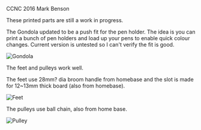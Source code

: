 CCNC 2016 Mark Benson

These printed parts are still a work in progress.

The Gondola updated to be a push fit for the pen holder. The idea is you can print a bunch of pen holders and load up your pens to enable quick colour changes. Current version is untested so I can't verify the fit is good.

![Gondola](https://raw.github.com/username/projectname/branch/path/to/img.png)

The feet and pulleys work well.

The feet use 28mm? dia broom handle from homebase and the slot is made for 12~13mm thick board (also from homebase).

![Feet](https://raw.github.com/username/projectname/branch/path/to/img.png)

The pulleys use ball chain, also from home base.

![Pulley](https://raw.github.com/username/projectname/branch/path/to/img.png)


